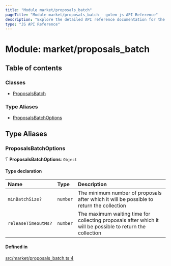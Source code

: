 ```yaml
---
title: "Module market/proposals_batch"
pageTitle: "Module market/proposals_batch - golem-js API Reference"
description: "Explore the detailed API reference documentation for the Module market/proposals_batch within the golem-js SDK for the Golem Network."
type: "JS API Reference"
---
```

# Module: market/proposals\_batch

## Table of contents

### Classes

- [ProposalsBatch](../classes/market_proposals_batch.ProposalsBatch)

### Type Aliases

- [ProposalsBatchOptions](market_proposals_batch#proposalsbatchoptions)

## Type Aliases

### ProposalsBatchOptions

Ƭ **ProposalsBatchOptions**: `Object`

#### Type declaration

| Name | Type | Description |
| :------ | :------ | :------ |
| `minBatchSize?` | `number` | The minimum number of proposals after which it will be possible to return the collection |
| `releaseTimeoutMs?` | `number` | The maximum waiting time for collecting proposals after which it will be possible to return the collection |

#### Defined in

[src/market/proposals_batch.ts:4](https://github.com/golemfactory/golem-js/blob/9789a95/src/market/proposals_batch.ts#L4)
